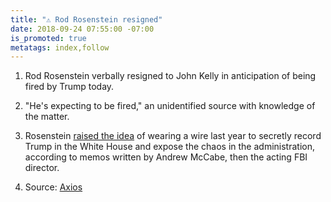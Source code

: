 ```yaml
---
title: "⚠️ Rod Rosenstein resigned"
date: 2018-09-24 07:55:00 -07:00
is_promoted: true
metatags: index,follow
---
```


1. Rod Rosenstein verbally resigned to John Kelly in anticipation of being fired by Trump today.

2. "He's expecting to be fired," an unidentified source with knowledge of the matter.

3. Rosenstein [raised the idea](https://whatthefuckjusthappenedtoday.com/#4-rod-rosenstein-raised-the-idea-of) of wearing a wire last year to secretly record Trump in the White House and expose the chaos in the administration, according to memos written by Andrew McCabe, then the acting FBI director.

4. Source: [Axios](https://www.axios.com/rod-rosenstein-resign-justice-department-trump-cf761f4c-fca3-4794-92d4-a56c9e32ff43.html)